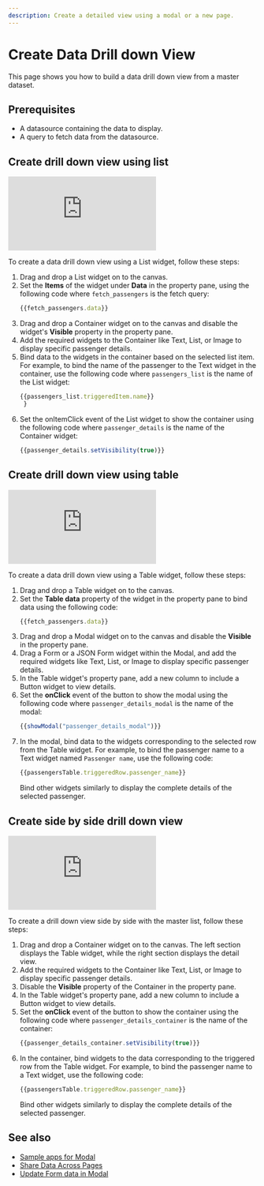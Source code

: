 ```yaml
---
description: Create a detailed view using a modal or a new page.
---
```


# Create Data Drill down View

This page shows you how to build a data drill down view from a master dataset.

## Prerequisites
- A datasource containing the data to display.
- A query to fetch data from the datasource.

## Create drill down view using list

<div style={{ position: "relative", paddingBottom: "calc(50.520833333333336% + 41px)", height: "0", width: "100%" }}>
  <iframe src="https://demo.arcade.software/d0YRgvug3zTUyniWTHKj?embed" frameborder="0" loading="lazy" webkitallowfullscreen mozallowfullscreen allowfullscreen style={{ position: "absolute", top: "0", left: "0", width: "100%", height: "100%", colorScheme: "light" }} title="Appsmith | Connect Data">
  </iframe>
</div>

To create a data drill down view using a List widget, follow these steps:
1. Drag and drop a List widget on to the canvas.
2. Set the **Items** of the widget under **Data** in the property pane, using the following code where `fetch_passengers` is the fetch query:
   ```jsx
   {{fetch_passengers.data}}
   ```
3. Drag and drop a Container widget on to the canvas and disable the widget's **Visible** property in the property pane.
4. Add the required widgets to the Container like Text, List, or Image to display specific passenger details.
5. Bind data to the widgets in the container based on the selected list item. For example, to bind the name of the passenger to the Text widget in the container, use the following code where `passengers_list` is the name of the List widget:
   ```jsx
   {{passengers_list.triggeredItem.name}}
	}
   ```
6. Set the onItemClick event of the List widget to show the container using the following code where `passenger_details` is the name of the Container widget:
   ```jsx
   {{passenger_details.setVisibility(true)}}
   ```
## Create drill down view using table

<div style={{ position: "relative", paddingBottom: "calc(50.520833333333336% + 41px)", height: "0", width: "100%" }}>
  <iframe src="https://demo.arcade.software/GLKZDBsFGuVbvA0zbuEJ?embed" frameborder="0" loading="lazy" webkitallowfullscreen mozallowfullscreen allowfullscreen style={{ position: "absolute", top: "0", left: "0", width: "100%", height: "100%", colorScheme: "light" }} title="Appsmith | Connect Data">
  </iframe>
</div>

To create a data drill down view using a Table widget, follow these steps:
1. Drag and drop a Table widget on to the canvas.
2. Set the **Table data** property of the widget in the property pane to bind data using the following code:
   ```jsx
   {{fetch_passengers.data}}
   ```
3. Drag and drop a Modal widget on to the canvas and disable the **Visible** in the property pane.
4. Drag a Form or a JSON Form widget within the Modal, and add the required widgets like Text, List, or Image to display specific passenger details.
5. In the Table widget's property pane, add a new column to include a Button widget to view details.
6. Set the **onClick** event of the button to show the modal using the following code where `passenger_details_modal` is the name of the modal:
   ```jsx
   {{showModal("passenger_details_modal")}}
   ```
7. In the modal, bind data to the widgets corresponding to the selected row from the Table widget. For example, to bind the passenger name to a Text widget named `Passenger name`, use the following code:
   ```jsx
   {{passengersTable.triggeredRow.passenger_name}}
   ```
   Bind other widgets similarly to display the complete details of the selected passenger.

## Create side by side drill down view

<div style={{ position: "relative", paddingBottom: "calc(50.520833333333336% + 41px)", height: "0", width: "100%" }}>
  <iframe src="https://demo.arcade.software/SAN1VNJSGgm66LBj5hVX?embed" frameborder="0" loading="lazy" webkitallowfullscreen mozallowfullscreen allowfullscreen style={{ position: "absolute", top: "0", left: "0", width: "100%", height: "100%", colorScheme: "light" }} title="Appsmith | Connect Data">
  </iframe>
</div>

To create a drill down view side by side with the master list, follow these steps:
1. Drag and drop a Container widget on to the canvas. The left section displays the Table widget, while the right section displays the detail view.
2. Add the required widgets to the Container like Text, List, or Image to display specific passenger details.
3. Disable the **Visible** property of the Container in the property pane.
4. In the Table widget's property pane, add a new column to include a Button widget to view details.
5. Set the **onClick** event of the button to show the container using the following code where `passenger_details_container` is the name of the container:
   ```jsx
   {{passenger_details_container.setVisibility(true)}}
   ```
6. In the container, bind widgets to the data corresponding to the triggered row from the Table widget. For example, to bind the passenger name to a Text widget, use the following code:
   ```jsx
   {{passengersTable.triggeredRow.passenger_name}}
   ```
   Bind other widgets similarly to display the complete details of the selected passenger.

## See also
- [Sample apps for Modal](/learning-and-resources/sample-apps?current-sample-app-type=widgets#modal)
- [Share Data Across Pages](/advanced-concepts/sharing-data-across-pages)
- [Update Form data in Modal](/build-apps/how-to-guides/submit-form-data)